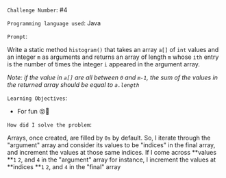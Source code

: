 `Challenge Number`: #4

`Programming language used`: Java

`Prompt`:

Write a static method `histogram()` that takes an array `a[]` of `int` values and an integer `m` as arguments and returns an array of length `m` whose `ith` entry is the number of times the integer `i` appeared in the argument array.

*Note: if the value in `a[]` are all between `0` and `m-1`, the sum of the values in the returned array should be equal to `a.length`*

`Learning Objectives`:

- For fun 😜👻

`How did I solve the problem`:

Arrays, once created, are filled by `0s` by default. So, I iterate through the "argument" array and consider its values to be "indices" in the final array, and increment the values at those same indices. If I come across **values **`1` `2`, and `4` in the "argument" array for instance, I increment the values at **indices **`1` `2`, and `4` in the "final" array
